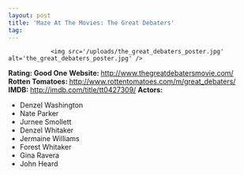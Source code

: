 ```yaml
---
layout: post
title: 'Maze At The Movies: The Great Debaters'
tag: 
---
```



                <img src='/uploads/the_great_debaters_poster.jpg' alt='the_great_debaters_poster.jpg' />
<p><strong>Rating: Good One</strong>
<strong>Website: </strong><a href="http://www.thegreatdebatersmovie.com/"><a href="http://www.thegreatdebatersmovie.com/">http://www.thegreatdebatersmovie.com/</a></a>
<strong>Rotten Tomatoes: </strong><a href="http://www.rottentomatoes.com/m/great_debaters/"><a href="http://www.rottentomatoes.com/m/great_debaters/">http://www.rottentomatoes.com/m/great_debaters/</a></a>
<strong>IMDB: </strong><a href="http://imdb.com/title/tt0427309/"><a href="http://imdb.com/title/tt0427309/">http://imdb.com/title/tt0427309/</a></a>
<strong>Actors: </strong></p>
<ul>
<li>Denzel Washington</li>
<li>Nate Parker</li>
<li>Jurnee Smollett</li>
<li>Denzel Whitaker</li>
<li>Jermaine Williams</li>
<li>Forest Whitaker</li>
<li>Gina Ravera</li>
<li>John Heard</li>
</ul>
            
